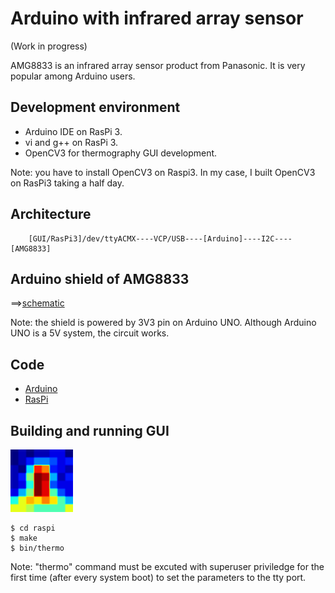 # Arduino with infrared array sensor

(Work in progress)

AMG8833 is an infrared array sensor product from Panasonic. It is very popular among Arduino users.

## Development environment

- Arduino IDE on RasPi 3.
- vi and g++ on RasPi 3.
- OpenCV3 for thermography GUI development.

Note: you have to install OpenCV3 on Raspi3. In my case, I built OpenCV3 on RasPi3 taking a half day.

## Architecture

```
    [GUI/RasPi3]/dev/ttyACMX----VCP/USB----[Arduino]----I2C----[AMG8833]
```

## Arduino shield of AMG8833

==>[schematic](./kicad)

Note: the shield is powered by 3V3 pin on Arduino UNO. Although Arduino UNO is a 5V system, the circuit works.

## Code

- [Arduino](./arduino)
- [RasPi](./raspi)

## Building and running GUI

<img src="./doc/this_is_me.png" width=100>

```
$ cd raspi
$ make
$ bin/thermo
```

Note: "thermo" command must be excuted with superuser priviledge for the first time (after every system boot) to set the parameters to the tty port.
